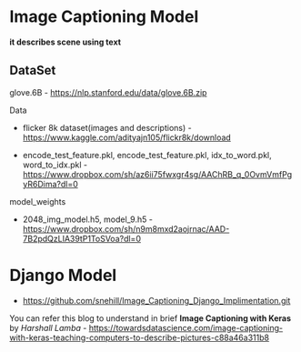 # Image Captioning Model

**it describes scene using text**

## DataSet

glove.6B - https://nlp.stanford.edu/data/glove.6B.zip

Data

  - flicker 8k dataset(images and descriptions) - https://www.kaggle.com/adityajn105/flickr8k/download
  
  - encode_test_feature.pkl, encode_test_feature.pkl, idx_to_word.pkl, word_to_idx.pkl - https://www.dropbox.com/sh/az6ii75fwxgr4sg/AAChRB_q_0OvmVmfPgyR6Dima?dl=0
  

model_weights

  - 2048_img_model.h5, model_9.h5 - https://www.dropbox.com/sh/n9m8mxd2aojrnac/AAD-7B2pdQzLIA39tP1ToSVoa?dl=0
  

# Django Model
  - https://github.com/snehill/Image_Captioning_Django_Implimentation.git


You can refer this blog to understand in brief **Image Captioning with Keras** by *Harshall Lamba* - https://towardsdatascience.com/image-captioning-with-keras-teaching-computers-to-describe-pictures-c88a46a311b8
